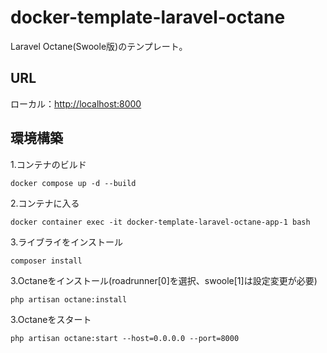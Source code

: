 # docker-template-laravel-octane
Laravel Octane(Swoole版)のテンプレート。  
## URL  
ローカル：[http://localhost:8000](http://localhost:8000)  
## 環境構築
1.コンテナのビルド
```
docker compose up -d --build
```
2.コンテナに入る
```
docker container exec -it docker-template-laravel-octane-app-1 bash
```
3.ライブライをインストール
```
composer install
```
3.Octaneをインストール(roadrunner[0]を選択、swoole[1]は設定変更が必要)
```
php artisan octane:install
```
3.Octaneをスタート
```
php artisan octane:start --host=0.0.0.0 --port=8000
```

